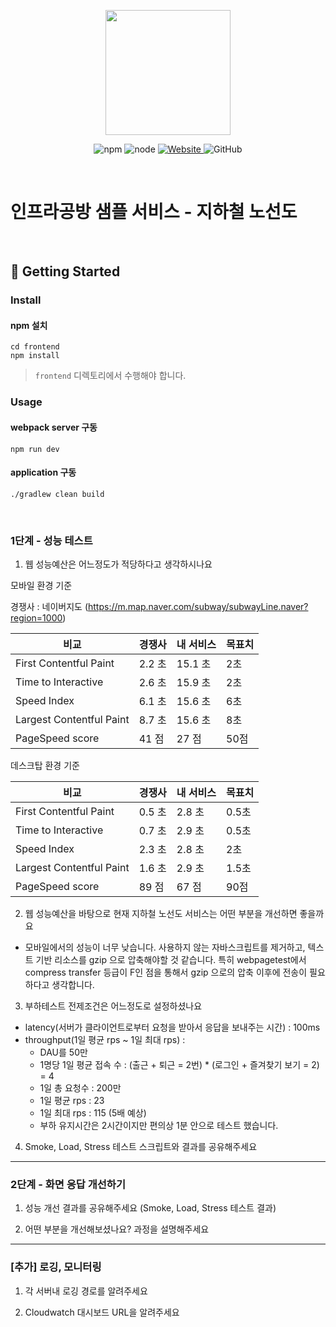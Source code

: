 <p align="center">
    <img width="200px;" src="https://raw.githubusercontent.com/woowacourse/atdd-subway-admin-frontend/master/images/main_logo.png"/>
</p>
<p align="center">
  <img alt="npm" src="https://img.shields.io/badge/npm-%3E%3D%205.5.0-blue">
  <img alt="node" src="https://img.shields.io/badge/node-%3E%3D%209.3.0-blue">
  <a href="https://edu.nextstep.camp/c/R89PYi5H" alt="nextstep atdd">
    <img alt="Website" src="https://img.shields.io/website?url=https%3A%2F%2Fedu.nextstep.camp%2Fc%2FR89PYi5H">
  </a>
  <img alt="GitHub" src="https://img.shields.io/github/license/next-step/atdd-subway-service">
</p>

<br>

# 인프라공방 샘플 서비스 - 지하철 노선도

<br>

## 🚀 Getting Started

### Install
#### npm 설치
```
cd frontend
npm install
```
> `frontend` 디렉토리에서 수행해야 합니다.

### Usage
#### webpack server 구동
```
npm run dev
```
#### application 구동
```
./gradlew clean build
```
<br>


### 1단계 - 성능 테스트
1. 웹 성능예산은 어느정도가 적당하다고 생각하시나요

모바일 환경 기준

경쟁사 : 네이버지도 (https://m.map.naver.com/subway/subwayLine.naver?region=1000)

| 비교                       | 경쟁사   | 내 서비스  | 목표치 |
|--------------------------|-------|--------|-----|
| First Contentful Paint   | 2.2 초 | 15.1 초 | 2초  |
| Time to Interactive      | 2.6 초 | 15.9 초 | 2초  |
| Speed Index              | 6.1 초 | 15.6 초 | 6초  |
| Largest Contentful Paint | 8.7 초 | 15.6 초 | 8초  |
| PageSpeed score          | 41 점  | 27 점   | 50점 |

데스크탑 환경 기준

| 비교                       | 경쟁사   | 내 서비스 | 목표치  |
|--------------------------|-------|-------|------|
| First Contentful Paint   | 0.5 초 | 2.8 초 | 0.5초 |
| Time to Interactive      | 0.7 초 | 2.9 초 | 0.5초 |
| Speed Index              | 2.3 초 | 2.8 초 | 2초   |
| Largest Contentful Paint | 1.6 초 | 2.9 초 | 1.5초 |
| PageSpeed score          | 89 점  | 67 점  | 90점  |

2. 웹 성능예산을 바탕으로 현재 지하철 노선도 서비스는 어떤 부분을 개선하면 좋을까요
- 모바일에서의 성능이 너무 낮습니다. 사용하지 않는 자바스크립트를 제거하고, 텍스트 기반 리소스를 gzip 으로 압축해야할 것 같습니다.
  특히 webpagetest에서 compress transfer 등급이 F인 점을 통해서 gzip 으로의 압축 이후에 전송이 필요하다고 생각합니다.  
3. 부하테스트 전제조건은 어느정도로 설정하셨나요
- latency(서버가 클라이언트로부터 요청을 받아서 응답을 보내주는 시간) : 100ms 
- throughput(1일 평균 rps ~ 1일 최대 rps) : 
  - DAU를 50만
  - 1명당 1일 평균 접속 수 : (출근 + 퇴근 = 2번) * (로그인 + 즐겨찾기 보기 = 2) = 4  
  - 1일 총 요청수 : 200만
  - 1일 평균 rps : 23
  - 1일 최대 rps : 115 (5배 예상)
  - 부하 유지시간은 2시간이지만 편의상 1분 안으로 테스트 했습니다.
4. Smoke, Load, Stress 테스트 스크립트와 결과를 공유해주세요

---

### 2단계 - 화면 응답 개선하기
1. 성능 개선 결과를 공유해주세요 (Smoke, Load, Stress 테스트 결과)

2. 어떤 부분을 개선해보셨나요? 과정을 설명해주세요

---

### [추가] 로깅, 모니터링
1. 각 서버내 로깅 경로를 알려주세요

2. Cloudwatch 대시보드 URL을 알려주세요
